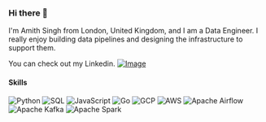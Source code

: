 ### Hi there 👋

I'm Amith Singh from London, United Kingdom, and I am a Data Engineer. I really enjoy building data pipelines and designing the infrastructure to support them.

You can check out my Linkedin.
[![Image](https://github.com/amyth-singh/amyth-singh/assets/78929302/5ad98fe0-f6ad-42a1-9777-01a0bf36e302)](https://www.linkedin.com/in/amyth-singh/)

#### Skills
![Python](https://img.icons8.com/color/48/000000/python.png) ![SQL](https://img.icons8.com/color/48/000000/sql.png) ![JavaScript](https://img.icons8.com/color/48/000000/javascript.png) ![Go](https://img.icons8.com/color/48/000000/golang.png) ![GCP](https://img.icons8.com/color/48/000000/google-cloud-platform.png) ![AWS](https://img.icons8.com/color/48/000000/amazon-web-services.png) ![Apache Airflow](https://img.icons8.com/color/48/000000/airflow.png) ![Apache Kafka](https://img.icons8.com/color/48/000000/kafka.png) ![Apache Spark](https://img.icons8.com/color/48/000000/apache-spark.png)





